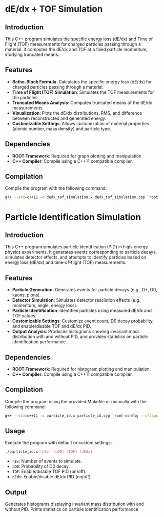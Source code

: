 # dE/dx + TOF Simulation

## Introduction

This C++ program simulates the specific energy loss (dE/dx) and Time of Flight (TOF) measurements for charged particles passing through a material. It computes the dE/dx and TOF at a fixed particle momentum, studying truncated means.

## Features

- **Bethe-Bloch Formula**: Calculates the specific energy loss (dE/dx) for charged particles passing through a material.
- **Time of Flight (TOF) Simulation**: Simulates the TOF measurements for the particles.
- **Truncated Means Analysis**: Computes truncated means of the dE/dx measurements.
- **Visualization**: Plots the dE/dx distributions, RMS, and difference between reconstructed and generated energy.
- **Customizable Settings**: Allows customization of material properties (atomic number, mass density) and particle type.

## Dependencies

- **ROOT Framework**: Required for graph plotting and manipulation.
- **C++ Compiler**: Compile using a C++11 compatible compiler.

## Compilation

Compile the program with the following command:

```bash
g++ --std=c++11 -o dedx_tof_simulation.x dedx_tof_simulation.cpp `root-config --cflags --glibs`
```

# Particle Identification Simulation

## Introduction

This C++ program simulates particle identification (PID) in high-energy physics experiments. It generates events corresponding to particle decays, simulates detector effects, and attempts to identify particles based on energy loss (dE/dx) and time-of-flight (TOF) measurements.

## Features

- **Particle Generation**: Generates events for particle decays (e.g., D*, D0, kaons, pions).
- **Detector Simulation**: Simulates detector resolution effects (e.g., momentum, angle, energy loss).
- **Particle Identification**: Identifies particles using measured dE/dx and TOF values.
- **Customizable Settings**: Customize event count, D0 decay probability, and enable/disable TOF and dE/dx PID.
- **Output Analysis**: Produces histograms showing invariant mass distribution with and without PID, and provides statistics on particle identification performance.

## Dependencies

- **ROOT Framework**: Required for histogram plotting and manipulation.
- **C++ Compiler**: Compile using a C++11 compatible compiler.

## Compilation

Compile the program using the provided Makefile or manually with the following command:

```bash
g++ --std=c++11 -o particle_id.x particle_id.cpp `root-config --cflags --glibs`
```

## Usage

Execute the program with default or custom settings:

```bash
./particle_id.x [nEv] [pD0] [TOF] [dEdx]
```

- `nEv`: Number of events to simulate.
- `pD0`: Probability of D0 decay.
- `TOF`: Enable/disable TOF PID (on/off).
- `dEdx`: Enable/disable dE/dx PID (on/off).

## Output

Generates histograms displaying invariant mass distribution with and without PID. Prints statistics on particle identification performance.

